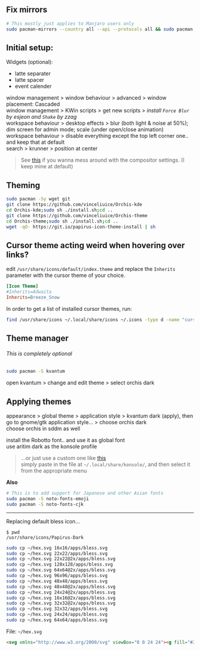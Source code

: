 ## Fix mirrors
```bash
# This mostly just applies to Manjaro users only
sudo pacman-mirrors --country all --api --protocols all && sudo pacman -Syyu
```

## Initial setup:

Widgets (optional):
- latte separater
- latte spacer
- event calender

window management > window behaviour > advanced > window placement: Cascaded</br>
window management > KWin scripts > get new scripts > *install `Force Blur` by esjeon and `Shake` by zzag*</br>
workspace behaviour > desktop effects > blur (both light & noise at 50%); dim screen for admin mode; scale (under open/close animation)</br>
workspace behaviour > disable everything except the top left corner one.. and keep that at default</br>
search > krunner > position at center</br>

> See [this](https://youtu.be/zfOe1Kfb4WE?t=317) if you wanna mess around with the compositor settings. (I keep mine at default)

## Theming
```bash
sudo pacman -Sy wget git
git clone https://github.com/vinceliuice/Orchis-kde
cd Orchis-kde;sudo sh ./install.sh;cd .. 
git clone https://github.com/vinceliuice/Orchis-theme
cd Orchis-theme;sudo sh ./install.sh;cd .. 
wget -qO- https://git.io/papirus-icon-theme-install | sh
```

## Cursor theme acting weird when hovering over links?
edit `/usr/share/icons/default/index.theme` and replace the `Inherits` parameter with the cursor theme of your choice.
```ini
[Icon Theme]
#Inherits=Adwaita
Inherits=Breeze_Snow
```
In order to get a list of installed cursor themes, run:
```sh
find /usr/share/icons ~/.local/share/icons ~/.icons -type d -name "cursors"
```

## Theme manager
###### This is completely optional
```bash
sudo pacman -S kvantum
```

open kvantum > change and edit theme > select orchis dark

## Applying themes
 appearance > global theme > application style > kvantum dark (apply), then go to gnome/gtk application style... > choose orchis dark</br>
 choose orchis in sddm as well</br>

 install the Robotto font.. and use it as global font</br>
 use aritim dark as the konsole profile</br>
> ...or just use a custom one like [this](https://github.com/BillyDoesDev/dotfiles/blob/main/Tokyo%20Night.colorscheme)</br>
> simply paste in the file at `~/.local/share/konsole/`, and then select it from the appropriate menu

**Also**
```bash
# This is to add support for Japanese and other Asian fonts
sudo pacman -S noto-fonts-emoji
sudo pacman -S noto-fonts-cjk
```

---

Replacing default bless icon...

```
$ pwd
/usr/share/icons/Papirus-Dark
```

```bash
sudo cp ~/hex.svg 16x16/apps/bless.svg
sudo cp ~/hex.svg 22x22/apps/bless.svg
sudo cp ~/hex.svg 22x22@2x/apps/bless.svg
sudo cp ~/hex.svg 128x128/apps/bless.svg
sudo cp ~/hex.svg 64x64@2x/apps/bless.svg
sudo cp ~/hex.svg 96x96/apps/bless.svg
sudo cp ~/hex.svg 48x48/apps/bless.svg
sudo cp ~/hex.svg 48x48@2x/apps/bless.svg
sudo cp ~/hex.svg 24x24@2x/apps/bless.svg
sudo cp ~/hex.svg 16x16@2x/apps/bless.svg
sudo cp ~/hex.svg 32x32@2x/apps/bless.svg
sudo cp ~/hex.svg 32x32/apps/bless.svg
sudo cp ~/hex.svg 24x24/apps/bless.svg
sudo cp ~/hex.svg 64x64/apps/bless.svg
```

File: `~/hex.svg`
```html
<svg xmlns="http://www.w3.org/2000/svg" viewBox="0 0 24 24"><g fill="#26a69a"><path d="m14.552 11.422-1.666 1.642 2.5 2.46-2.5 2.462 1.666 1.64 2.502-2.461 2.5 2.46 1.665-1.64-2.5-2.46 2.5-2.461-1.666-1.642-2.5 2.461zM5.77 4.374c-1.644 0-2.989 1.36-2.989 3.023v9.065c0 1.678 1.345 3.023 2.988 3.023h2.989c1.658 0 2.988-1.345 2.988-3.023V7.397c0-1.663-1.33-3.023-2.988-3.023zm0 3.023h2.988v9.065H5.769z"/></g></svg>
```
